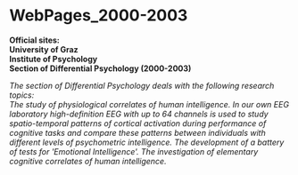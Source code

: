 # WebPages_2000-2003
**Official sites:  
University of Graz  
Institute of Psychology  
Section of Differential Psychology (2000-2003)**

*The section of Differential Psychology deals with the following research topics:  
The study of physiological correlates of human intelligence. In our own EEG laboratory high-definition EEG with up to 64 channels is used to study spatio-temporal patterns of cortical activation during performance of cognitive tasks and compare these patterns between individuals with different levels of psychometric intelligence.
The development of a battery of tests for 'Emotional Intelligence'.
The investigation of elementary cognitive correlates of human intelligence.*

